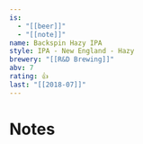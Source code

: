 ```yaml
---
is:
  - "[[beer]]"
  - "[[note]]"
name: Backspin Hazy IPA
style: IPA - New England - Hazy
brewery: "[[R&D Brewing]]"
abv: 7
rating: 👍
last: "[[2018-07]]"
---
```

# Notes

